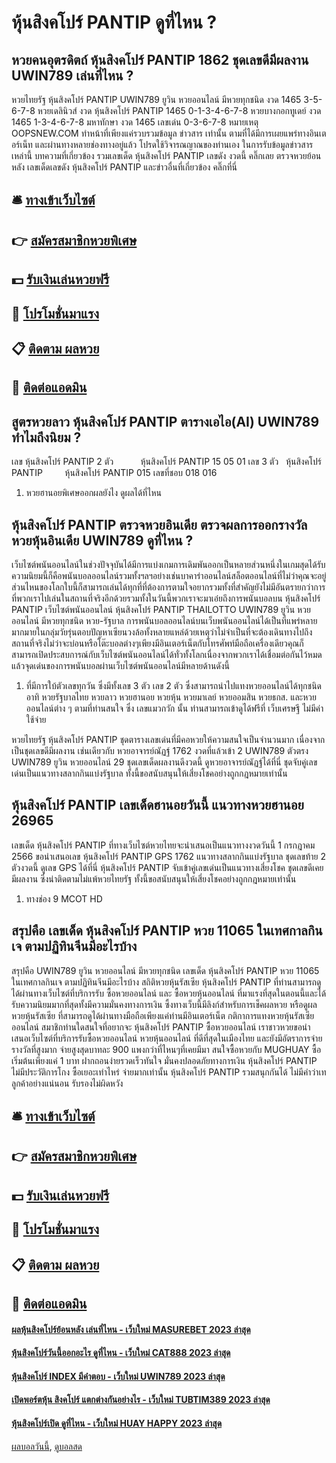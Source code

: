 # หุ้นสิงคโปร์ PANTIP ดูที่ไหน ?
## หวยคนอุตรดิตถ์ หุ้นสิงคโปร์ PANTIP 1862 ชุดเลขดีมีผลงาน UWIN789 เล่นที่ไหน ?
หวยไทยรัฐ หุ้นสิงคโปร์ PANTIP UWIN789 ยูวิน หวยออนไลน์ มีหวยทุกชนิด งวด 1465 3-5-6-7-8
หวยเดลินิวส์ งวด หุ้นสิงคโปร์ PANTIP 1465 0-1-3-4-6-7-8
หวยบางกอกทูเดย์ งวด 1465 1-3-4-6-7-8
มหาทักษา งวด 1465 เลขเด่น 0-3-6-7-8
หมายเหตุ OOPSNEW.COM ทำหน้าที่เพียงแค่รวบรวมข้อมูล ข่าวสาร เท่านั้น ตามที่ได้มีการเผยแพร่ทางอินเตอร์เน็ท และผ่านทางหลายช่องทางอยู่แล้ว โปรดใช้วิจารณญาณของท่านเอง ในการรับข้อมูลข่าวสารเหล่านี้
บทความที่เกี่ยวข้อง
รวมเลขเด็ด หุ้นสิงคโปร์ PANTIP เลขดัง งวดนี้ คลิ๊กเลย
ตรวจหวยย้อนหลัง เลขเด็ดเลขดัง หุ้นสิงคโปร์ PANTIP และข่าวอื่นที่เกี่ยวข้อง คลิ๊กที่นี่

## 🛎 [ทางเข้าเว็บไซต์](https://bit.ly/3BG5bNw)
## 👉 [สมัครสมาชิกหวยพิเศษ](https://bit.ly/3BG5bNw)
## 💵 [รับเงินเล่นหวยฟรี](https://bit.ly/3C3mvgS)
## 👑 [โปรโมชั่นมาแรง](https://bit.ly/3C3mvgS)
## 📋 [ติดตาม ผลหวย](https://bit.ly/3C3mvgS)
## 📱 [ติดต่อแอดมิน](https://bit.ly/3C3mvgS)

## สูตรหวยลาว หุ้นสิงคโปร์ PANTIP ตารางเอไอ(AI) UWIN789 ทำไมถึงนิยม ?
เลข หุ้นสิงคโปร์ PANTIP 2 ตัว           หุ้นสิงคโปร์ PANTIP 15 05 01
เลข 3 ตัว   หุ้นสิงคโปร์ PANTIP         หุ้นสิงคโปร์ PANTIP 015
เลขที่ชอบ 018 016
1. หวยฮานอยพิเศษออกผลยังไง ดูผลได้ที่ไหน

## หุ้นสิงคโปร์ PANTIP ตรวจหวยอินเดีย ตรวจผลการออกรางวัลหวยหุ้นอินเดีย UWIN789 ดูที่ไหน ?
เว็บไซต์พนันออนไลน์ในช่วงปัจจุบันได้มีการแบ่งเกมการเดิมพันออกเป็นหลายส่วนหนึ่งในเกมสุดได้รับความนิยมนี้ก็คือพนันบอลออนไลน์รวมทั้งฯลฯอย่างเช่นบาคาร่าออนไลน์สล็อตออนไลน์ที่ไม่ว่าคุณจะอยู่ส่วนไหนของโลกใบนี้ก็สามารถเล่นได้ทุกที่ที่ต้องการตามใจอยากรวมทั้งที่สำคัญยังไม่มีอันตรายกว่าการที่พวกเราไปเล่นในสถานที่จริงอีกด้วยรวมทั้งในวันนี้พวกเราจะมาเอ๋ยถึงการพนันบอลบน หุ้นสิงคโปร์ PANTIP เว็บไซต์พนันออนไลน์ หุ้นสิงคโปร์ PANTIP THAILOTTO UWIN789 ยูวิน หวยออนไลน์ มีหวยทุกชนิด หวย-รัฐบาล
การพนันบอลออนไลน์บนเว็บพนันออนไลน์ได้เป็นที่แพร่หลายมากมายในกลุ่มวัยรุ่นตอบปัญหาเซียนวงล้อทั้งหลายแหล่ด้วยเหตุว่าไม่จำเป็นที่จะต้องเดินทางไปถึงสถานที่จริงไม่ว่าจะบ่อนหรือโต๊ะบอลต่างๆเพียงมีอินเตอร์เน็ตกับโทรศัพท์มือถือเครื่องเดียวคุณก็สามารถเปิดประสบการณ์กับเว็บไซต์พนันออนไลน์ได้ทั่วทั้งโลกเนื่องจากพวกเราได้เชื่อมต่อกันไว้หมดแล้วจุดเด่นของการพนันบอลผ่านเว็บไซต์พนันออนไลน์มีหลายด้านดังนี้
1. ที่มีการใบ้ตัวเลขทุกวัน ซึ่งมีทั้งเลข 3 ตัว เลข 2 ตัว ซึ่งสามารถนำไปแทงหวยออนไลน์ได้ทุกชนิด อาทิ หวยรัฐบาลไทย หวยลาว หวยฮานอย หวยหุ้น หวยมาเลย์ หวยออมสิน หวยธกส. และหวยออนไลน์ต่าง ๆ ตามที่ท่านสนใจ ซึ่ง เลขแมวกวัก นั้น ท่านสามารถเข้าดูได้ฟรีที่ เว็บเศรษฐี ไม่มีค่าใช้จ่าย

หวยไทยรัฐ หุ้นสิงคโปร์ PANTIP ชุดตารางเลขเด่นที่มีคอหวยให้ความสนใจเป็นจำนวนมาก เนื่องจากเป็นชุดเลขดีมีผลงาน เช่นเดียวกับ หวยอาจารย์ณัฏฐ์ 1762 งวดที่แล้วเข้า 2 UWIN789 ตัวตรง UWIN789 ยูวิน หวยออนไลน์ 29 ชุดเลขเด็ดผลงานดีงวดนี้ ดูหวยอาจารย์ณัฏฐ์ได้ที่นี่ ชุดจับคู่เลขเด่นเป็นแนวทางสลากกินแบ่งรัฐบาล ทั้งนี้ขอสนับสนุนให้เสี่ยงโชคอย่างถูกกฎหมายเท่านั้น

## หุ้นสิงคโปร์ PANTIP เลขเด็ดฮานอยวันนี้ แนวทางหวยฮานอย 26965
เลขเด็ด หุ้นสิงคโปร์ PANTIP ที่ทางเว็บไซต์หวยไทยจะนำเสนอเป็นแนวทางงวดวันนี้ 1 กรกฎาคม 2566 ขอนำเสนอเลข หุ้นสิงคโปร์ PANTIP GPS 1762 แนวทางสลากกินแบ่งรัฐบาล ชุดเลขท้าย 2 ตัวงวดนี้ ดูเลข GPS ได้ที่นี่ หุ้นสิงคโปร์ PANTIP จับเข้าคู่เลขเด่นเป็นแนวทางเสี่ยงโชค ชุดเลขดีเคยมีผลงาน ซึ่งน่าติดตามไม่แพ้หวยไทยรัฐ ทั้งนี้ขอสนับสนุนให้เสี่ยงโชคอย่างถูกกฎหมายเท่านั้น
1. ทางช่อง 9 MCOT HD

## สรุปคือ เลขเด็ด หุ้นสิงคโปร์ PANTIP หวย 11065 ในเทศกาลกินเจ ตามปฏิทินจีนมีอะไรบ้าง
สรุปคือ UWIN789 ยูวิน หวยออนไลน์ มีหวยทุกชนิด เลขเด็ด หุ้นสิงคโปร์ PANTIP หวย 11065 ในเทศกาลกินเจ ตามปฏิทินจีนมีอะไรบ้าง สถิติหวยหุ้นรัสเซีย หุ้นสิงคโปร์ PANTIP ที่ท่านสามารถดูได้ผ่านทางเว็บไซต์ที่บริการรับ ซื้อหวยออนไลน์ และ ซื้อหวยหุ้นออนไลน์ ที่มาแรงที่สุดในตอนนี้และได้รับความนิยมมากที่สุดทั้งมีความมั่นคงทางการเงิน ซึ้งทางเว็บนี้มีลิงก์สำหรับการเช็คผลหวย หรือดูผลหวยหุ้นรัสเซีย ที่สามารถดูได้ผ่านทางมือถือเพียงแค่ท่านมีอินเตอร์เน็ต
กติกาการแทงหวยหุ้นรัสเซียออนไลน์
สมาชิกท่านใดสนใจที่อยากจะ หุ้นสิงคโปร์ PANTIP ซื้อหวยออนไลน์ เราชาวหวยขอนำเสนอเว็บไซต์ที่บริการรับซื้อหวยออนไลน์ หวยหุ้นออนไลน์ ที่ดีที่สุดในเมืองไทย และยังมีอัตราการจ่ายรางวัลที่สูงมาก จ่ายสูงสุดบาทละ 900 แพงกว่าที่ไหนๆที่เคยมีมา สนใจซื้อหวยกับ MUGHUAY ซื้อเริ่มต้นเพียงแค่ 1 บาท ฝากถอนง่ายรวดเร็วทันใจ มั่นคงปลอดภัยทางการเงิน หุ้นสิงคโปร์ PANTIP ไม่มีประวัติการโกง ซื้อเยอะเท่าไหร่ จ่ายมากเท่านั้น หุ้นสิงคโปร์ PANTIP รวมสนุกกันได้ ไม่มีคำว่าเทลูกค้าอย่างแน่นอน รับรองไม่ผิดหวัง

## 🛎 [ทางเข้าเว็บไซต์](https://bit.ly/3BG5bNw)
## 👉 [สมัครสมาชิกหวยพิเศษ](https://bit.ly/3BG5bNw)
## 💵 [รับเงินเล่นหวยฟรี](https://bit.ly/3C3mvgS)
## 👑 [โปรโมชั่นมาแรง](https://bit.ly/3C3mvgS)
## 📋 [ติดตาม ผลหวย](https://bit.ly/3C3mvgS)
## 📱 [ติดต่อแอดมิน](https://bit.ly/3C3mvgS)

#### [ผลหุ้นสิงคโปร์ย้อนหลัง เล่นที่ไหน - เว็บใหม่ MASUREBET 2023 ล่าสุด](https://atom.io/themes/ผลหุ้นสิงคโปร์ย้อนหลัง%20เล่นที่ไหน%20-%20เว็บใหม่%20masurebet%202023%20ล่าสุด)
#### [หุ้นสิงคโปร์วันนี้ออกอะไร ดูที่ไหน - เว็บใหม่ CAT888 2023 ล่าสุด](https://atom.io/themes/หุ้นสิงคโปร์วันนี้ออกอะไร%20ดูที่ไหน%20-%20เว็บใหม่%20cat888%202023%20ล่าสุด)
#### [หุ้นสิงคโปร์ INDEX มีคำตอบ - เว็บใหม่ UWIN789 2023 ล่าสุด](https://atom.io/themes/หุ้นสิงคโปร์%20index%20มีคำตอบ%20-%20เว็บใหม่%20uwin789%202023%20ล่าสุด)
#### [เปิดพอร์ตหุ้น สิงคโปร์ แตกต่างกันอย่างไร - เว็บใหม่ TUBTIM389 2023 ล่าสุด](https://atom.io/themes/เปิดพอร์ตหุ้น%20สิงคโปร์%20แตกต่างกันอย่างไร%20-%20เว็บใหม่%20tubtim389%202023%20ล่าสุด)
#### [หุ้นสิงคโปร์เปิด ดูที่ไหน - เว็บใหม่ HUAY HAPPY 2023 ล่าสุด](https://atom.io/themes/หุ้นสิงคโปร์เปิด%20ดูที่ไหน%20-%20เว็บใหม่%20huay%20happy%202023%20ล่าสุด)

[ผลบอลวันนี้](https://siamsport.tv "ผลบอลวันนี้"), [ดูบอลสด](https://siamsport.tv/ดูบอลสด "ดูบอลสด")